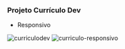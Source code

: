 ### Projeto Currículo Dev

- Responsivo

![curriculodev](https://github.com/VmVitorMessias/curriculo-dev-responsivo/assets/140858256/4e37a9cf-16a6-4601-be1b-ce55d2fa830e)
![curriculo-responsivo](https://github.com/VmVitorMessias/curriculo-dev-responsivo/assets/140858256/8c423286-bdf1-455c-8892-abbef66f4687)
